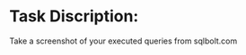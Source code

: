 # Task Discription:

Take a screenshot of your executed queries from  <a target="_blank">sqlbolt.com</a> 
